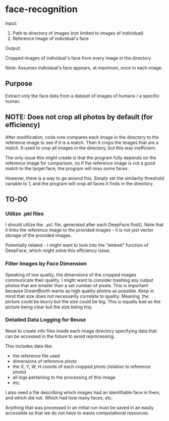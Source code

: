 # face-recognition

Input:

1. Path to directory of images (not limited to images of individual)
2. Reference image of individual's face

Output:

Cropped images of individual's face from every image in the directory.

Note: Assumes individual's face appears, at maximum, once in each image.

## Purpose

Extract only the face data from a dataset of images of humans / a specific human.

## NOTE: Does not crop all photos by default (for efficiency)

After modification, code now compares each image in the directory to the reference image to see if it is a match. Then it crops the images that are a match. It used to crop all images in the directory, but this was inefficient.

The only issue this might create is that the program fully depends on the reference image for comparison, so if the reference image is not a good match to the target face, the program will miss some faces.

However, there is a way to go around this. Simply set the similarity threshold variable to 1, and the program will crop all faces it finds in the directory.

## TO-DO

### Utilize .pkl files

I should utilize the `.pkl` file, generated after each DeepFace.find(). Note that it links the reference image to the provided images - it is not just vector storage of the provided images.

Potentially related - I might want to look into the "embed" function of DeepFace, which might solve this efficiency issue.

### Filter Images by Face Dimension

Speaking of low quality, the dimensions of the cropped images communicate their quality. I might want to consider trashing any output photos that are smaller than a set number of pixels. This is important because DreamBooth wants as high quality photos as possible. Keep in mind that size does not necessarily correlate to quality. Meaning, the picture could be blurry but the size could be big. This is equally bad as the picture being clear but the size being tiny.

### Detailed Data Logging for Reuse

Need to create info files inside each image directory specifying data that can be accessed in the future to avoid reprocessing.

This includes data like:

- the reference file used
- dimensions of reference photo
- the X, Y, W, H coords of each cropped photo (relative to reference photo)
- all logs pertaining to the processing of this image
- etc.

I also need a file describing which images had an identifiable face in them, and which did not. Which had how many faces, etc.

Anything that was processed in an initial run must be saved in an easily accessible so that we do not have to waste computational resources.
